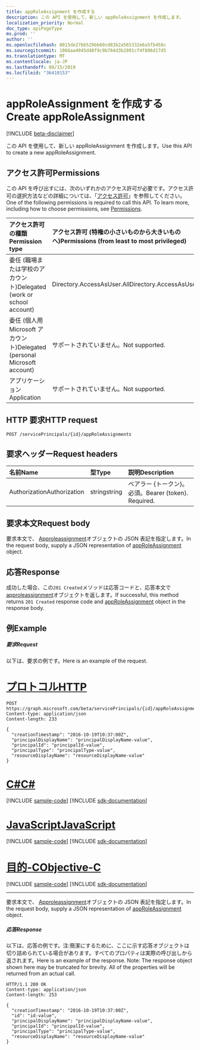 ```yaml
---
title: appRoleAssignment を作成する
description: この API を使用して、新しい appRoleAssignment を作成します。
localization_priority: Normal
doc_type: apiPageType
ms.prod: ''
author: ''
ms.openlocfilehash: 8015de27bb529bb60cd83b2a565332e6a5fb458c
ms.sourcegitcommit: 1066aa4045d48f9c9b764d3b2891cf4f806d17d5
ms.translationtype: MT
ms.contentlocale: ja-JP
ms.lasthandoff: 08/15/2019
ms.locfileid: "36410153"
---
```

# <a name="create-approleassignment"></a><span data-ttu-id="ba0e6-103">appRoleAssignment を作成する</span><span class="sxs-lookup"><span data-stu-id="ba0e6-103">Create appRoleAssignment</span></span>

[!INCLUDE [beta-disclaimer](../../includes/beta-disclaimer.md)]

<span data-ttu-id="ba0e6-104">この API を使用して、新しい appRoleAssignment を作成します。</span><span class="sxs-lookup"><span data-stu-id="ba0e6-104">Use this API to create a new appRoleAssignment.</span></span>

## <a name="permissions"></a><span data-ttu-id="ba0e6-105">アクセス許可</span><span class="sxs-lookup"><span data-stu-id="ba0e6-105">Permissions</span></span>
<span data-ttu-id="ba0e6-p101">この API を呼び出すには、次のいずれかのアクセス許可が必要です。アクセス許可の選択方法などの詳細については、「[アクセス許可](/graph/permissions-reference)」を参照してください。</span><span class="sxs-lookup"><span data-stu-id="ba0e6-p101">One of the following permissions is required to call this API. To learn more, including how to choose permissions, see [Permissions](/graph/permissions-reference).</span></span>

|<span data-ttu-id="ba0e6-108">アクセス許可の種類</span><span class="sxs-lookup"><span data-stu-id="ba0e6-108">Permission type</span></span>      | <span data-ttu-id="ba0e6-109">アクセス許可 (特権の小さいものから大きいものへ)</span><span class="sxs-lookup"><span data-stu-id="ba0e6-109">Permissions (from least to most privileged)</span></span>              |
|:--------------------|:---------------------------------------------------------|
|<span data-ttu-id="ba0e6-110">委任 (職場または学校のアカウント)</span><span class="sxs-lookup"><span data-stu-id="ba0e6-110">Delegated (work or school account)</span></span> | <span data-ttu-id="ba0e6-111">Directory.AccessAsUser.All</span><span class="sxs-lookup"><span data-stu-id="ba0e6-111">Directory.AccessAsUser.All</span></span>    |
|<span data-ttu-id="ba0e6-112">委任 (個人用 Microsoft アカウント)</span><span class="sxs-lookup"><span data-stu-id="ba0e6-112">Delegated (personal Microsoft account)</span></span> | <span data-ttu-id="ba0e6-113">サポートされていません。</span><span class="sxs-lookup"><span data-stu-id="ba0e6-113">Not supported.</span></span>    |
|<span data-ttu-id="ba0e6-114">アプリケーション</span><span class="sxs-lookup"><span data-stu-id="ba0e6-114">Application</span></span> | <span data-ttu-id="ba0e6-115">サポートされていません。</span><span class="sxs-lookup"><span data-stu-id="ba0e6-115">Not supported.</span></span> |

## <a name="http-request"></a><span data-ttu-id="ba0e6-116">HTTP 要求</span><span class="sxs-lookup"><span data-stu-id="ba0e6-116">HTTP request</span></span>
<!-- { "blockType": "ignored" } -->
```http
POST /servicePrincipals/{id}/appRoleAssignments

```
## <a name="request-headers"></a><span data-ttu-id="ba0e6-117">要求ヘッダー</span><span class="sxs-lookup"><span data-stu-id="ba0e6-117">Request headers</span></span>
| <span data-ttu-id="ba0e6-118">名前</span><span class="sxs-lookup"><span data-stu-id="ba0e6-118">Name</span></span>       | <span data-ttu-id="ba0e6-119">型</span><span class="sxs-lookup"><span data-stu-id="ba0e6-119">Type</span></span> | <span data-ttu-id="ba0e6-120">説明</span><span class="sxs-lookup"><span data-stu-id="ba0e6-120">Description</span></span>|
|:---------------|:--------|:----------|
| <span data-ttu-id="ba0e6-121">Authorization</span><span class="sxs-lookup"><span data-stu-id="ba0e6-121">Authorization</span></span>  | <span data-ttu-id="ba0e6-122">string</span><span class="sxs-lookup"><span data-stu-id="ba0e6-122">string</span></span>  | <span data-ttu-id="ba0e6-p102">ベアラー {トークン}。必須。</span><span class="sxs-lookup"><span data-stu-id="ba0e6-p102">Bearer {token}. Required.</span></span> |

## <a name="request-body"></a><span data-ttu-id="ba0e6-125">要求本文</span><span class="sxs-lookup"><span data-stu-id="ba0e6-125">Request body</span></span>
<span data-ttu-id="ba0e6-126">要求本文で、 [Approleassignment](../resources/approleassignment.md)オブジェクトの JSON 表記を指定します。</span><span class="sxs-lookup"><span data-stu-id="ba0e6-126">In the request body, supply a JSON representation of [appRoleAssignment](../resources/approleassignment.md) object.</span></span>

## <a name="response"></a><span data-ttu-id="ba0e6-127">応答</span><span class="sxs-lookup"><span data-stu-id="ba0e6-127">Response</span></span>

<span data-ttu-id="ba0e6-128">成功した場合、この`201 Created`メソッドは応答コードと、応答本文で[approleassignment](../resources/approleassignment.md)オブジェクトを返します。</span><span class="sxs-lookup"><span data-stu-id="ba0e6-128">If successful, this method returns `201 Created` response code and [appRoleAssignment](../resources/approleassignment.md) object in the response body.</span></span>

## <a name="example"></a><span data-ttu-id="ba0e6-129">例</span><span class="sxs-lookup"><span data-stu-id="ba0e6-129">Example</span></span>
##### <a name="request"></a><span data-ttu-id="ba0e6-130">要求</span><span class="sxs-lookup"><span data-stu-id="ba0e6-130">Request</span></span>
<span data-ttu-id="ba0e6-131">以下は、要求の例です。</span><span class="sxs-lookup"><span data-stu-id="ba0e6-131">Here is an example of the request.</span></span>

# <a name="httptabhttp"></a>[<span data-ttu-id="ba0e6-132">プロトコル</span><span class="sxs-lookup"><span data-stu-id="ba0e6-132">HTTP</span></span>](#tab/http)
<!-- {
  "blockType": "request",
  "name": "create_approleassignment_from_serviceprincipal"
}-->
```http
POST https://graph.microsoft.com/beta/servicePrincipals/{id}/appRoleAssignments
Content-type: application/json
Content-length: 233

{
  "creationTimestamp": "2016-10-19T10:37:00Z",
  "principalDisplayName": "principalDisplayName-value",
  "principalId": "principalId-value",
  "principalType": "principalType-value",
  "resourceDisplayName": "resourceDisplayName-value"
}
```
# <a name="ctabcsharp"></a>[<span data-ttu-id="ba0e6-133">C#</span><span class="sxs-lookup"><span data-stu-id="ba0e6-133">C#</span></span>](#tab/csharp)
[!INCLUDE [sample-code](../includes/snippets/csharp/create-approleassignment-from-serviceprincipal-csharp-snippets.md)]
[!INCLUDE [sdk-documentation](../includes/snippets/snippets-sdk-documentation-link.md)]

# <a name="javascripttabjavascript"></a>[<span data-ttu-id="ba0e6-134">JavaScript</span><span class="sxs-lookup"><span data-stu-id="ba0e6-134">JavaScript</span></span>](#tab/javascript)
[!INCLUDE [sample-code](../includes/snippets/javascript/create-approleassignment-from-serviceprincipal-javascript-snippets.md)]
[!INCLUDE [sdk-documentation](../includes/snippets/snippets-sdk-documentation-link.md)]

# <a name="objective-ctabobjc"></a>[<span data-ttu-id="ba0e6-135">目的-C</span><span class="sxs-lookup"><span data-stu-id="ba0e6-135">Objective-C</span></span>](#tab/objc)
[!INCLUDE [sample-code](../includes/snippets/objc/create-approleassignment-from-serviceprincipal-objc-snippets.md)]
[!INCLUDE [sdk-documentation](../includes/snippets/snippets-sdk-documentation-link.md)]

---

<span data-ttu-id="ba0e6-136">要求本文で、 [Approleassignment](../resources/approleassignment.md)オブジェクトの JSON 表記を指定します。</span><span class="sxs-lookup"><span data-stu-id="ba0e6-136">In the request body, supply a JSON representation of [appRoleAssignment](../resources/approleassignment.md) object.</span></span>
##### <a name="response"></a><span data-ttu-id="ba0e6-137">応答</span><span class="sxs-lookup"><span data-stu-id="ba0e6-137">Response</span></span>
<span data-ttu-id="ba0e6-p103">以下は、応答の例です。注:簡潔にするために、ここに示す応答オブジェクトは切り詰められている場合があります。すべてのプロパティは実際の呼び出しから返されます。</span><span class="sxs-lookup"><span data-stu-id="ba0e6-p103">Here is an example of the response. Note: The response object shown here may be truncated for brevity. All of the properties will be returned from an actual call.</span></span>
<!-- {
  "blockType": "response",
  "truncated": true,
  "@odata.type": "microsoft.graph.appRoleAssignment"
} -->
```http
HTTP/1.1 200 OK
Content-type: application/json
Content-length: 253

{
  "creationTimestamp": "2016-10-19T10:37:00Z",
  "id": "id-value",
  "principalDisplayName": "principalDisplayName-value",
  "principalId": "principalId-value",
  "principalType": "principalType-value",
  "resourceDisplayName": "resourceDisplayName-value"
}
```

<!-- uuid: 8fcb5dbc-d5aa-4681-8e31-b001d5168d79
2015-10-25 14:57:30 UTC -->
<!--
{
  "type": "#page.annotation",
  "description": "Create appRoleAssignment",
  "keywords": "",
  "section": "documentation",
  "tocPath": "",
  "suppressions": [
  ]
}
-->
